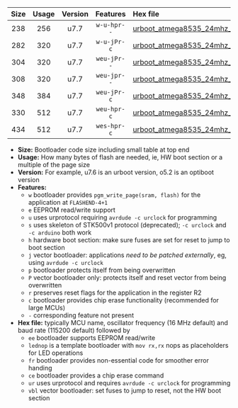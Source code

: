 |Size|Usage|Version|Features|Hex file|
|:-:|:-:|:-:|:-:|:--|
|238|256|u7.7|`w-u-hpr--`|[urboot_atmega8535_24mhz_1000000bps_lednop_fr_ur.hex](https://raw.githubusercontent.com/stefanrueger/urboot.hex/main/mcus/atmega8535/fcpu_24mhz/1000000_bps/urboot_atmega8535_24mhz_1000000bps_lednop_fr_ur.hex)|
|282|320|u7.7|`w-u-jPr-c`|[urboot_atmega8535_24mhz_1000000bps_lednop_fr_ce_ur_vbl.hex](https://raw.githubusercontent.com/stefanrueger/urboot.hex/main/mcus/atmega8535/fcpu_24mhz/1000000_bps/urboot_atmega8535_24mhz_1000000bps_lednop_fr_ce_ur_vbl.hex)|
|304|320|u7.7|`weu-jPr--`|[urboot_atmega8535_24mhz_1000000bps_ee_lednop_ur_vbl.hex](https://raw.githubusercontent.com/stefanrueger/urboot.hex/main/mcus/atmega8535/fcpu_24mhz/1000000_bps/urboot_atmega8535_24mhz_1000000bps_ee_lednop_ur_vbl.hex)|
|308|320|u7.7|`weu-jpr--`|[urboot_atmega8535_24mhz_1000000bps_ee_lednop_fr_ur_vbl.hex](https://raw.githubusercontent.com/stefanrueger/urboot.hex/main/mcus/atmega8535/fcpu_24mhz/1000000_bps/urboot_atmega8535_24mhz_1000000bps_ee_lednop_fr_ur_vbl.hex)|
|348|384|u7.7|`weu-jPr-c`|[urboot_atmega8535_24mhz_1000000bps_ee_lednop_fr_ce_ur_vbl.hex](https://raw.githubusercontent.com/stefanrueger/urboot.hex/main/mcus/atmega8535/fcpu_24mhz/1000000_bps/urboot_atmega8535_24mhz_1000000bps_ee_lednop_fr_ce_ur_vbl.hex)|
|330|512|u7.7|`weu-hpr-c`|[urboot_atmega8535_24mhz_1000000bps_ee_lednop_fr_ce_ur.hex](https://raw.githubusercontent.com/stefanrueger/urboot.hex/main/mcus/atmega8535/fcpu_24mhz/1000000_bps/urboot_atmega8535_24mhz_1000000bps_ee_lednop_fr_ce_ur.hex)|
|434|512|u7.7|`wes-hpr-c`|[urboot_atmega8535_24mhz_1000000bps_ee_lednop_fr_ce.hex](https://raw.githubusercontent.com/stefanrueger/urboot.hex/main/mcus/atmega8535/fcpu_24mhz/1000000_bps/urboot_atmega8535_24mhz_1000000bps_ee_lednop_fr_ce.hex)|

- **Size:** Bootloader code size including small table at top end
- **Usage:** How many bytes of flash are needed, ie, HW boot section or a multiple of the page size
- **Version:** For example, u7.6 is an urboot version, o5.2 is an optiboot version
- **Features:**
  + `w` bootloader provides `pgm_write_page(sram, flash)` for the application at `FLASHEND-4+1`
  + `e` EEPROM read/write support
  + `u` uses urprotocol requiring `avrdude -c urclock` for programming
  + `s` uses skeleton of STK500v1 protocol (deprecated); `-c urclock` and `-c arduino` both work
  + `h` hardware boot section: make sure fuses are set for reset to jump to boot section
  + `j` vector bootloader: applications *need to be patched externally*, eg, using `avrdude -c urclock`
  + `p` bootloader protects itself from being overwritten
  + `P` vector bootloader only: protects itself and reset vector from being overwritten
  + `r` preserves reset flags for the application in the register R2
  + `c` bootloader provides chip erase functionality (recommended for large MCUs)
  + `-` corresponding feature not present
- **Hex file:** typically MCU name, oscillator frequency (16 MHz default) and baud rate (115200 default) followed by
  + `ee` bootloader supports EEPROM read/write
  + `lednop` is a template bootloader with `mov rx,rx` nops as placeholders for LED operations
  + `fr` bootloader provides non-essential code for smoother error handing
  + `ce` bootloader provides a chip erase command
  + `ur` uses urprotocol and requires `avrdude -c urclock` for programming
  + `vbl` vector bootloader: set fuses to jump to reset, not the HW boot section
